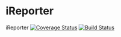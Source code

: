 # iReporter
iReporter
[![Coverage Status](https://coveralls.io/repos/github/GitKanuhi/iReporter/badge.svg?branch=master)](https://coveralls.io/github/GitKanuhi/iReporter?branch=master)
[![Build Status](https://travis-ci.org/GitKanuhi/iReporter.svg?branch=master)](https://travis-ci.org/GitKanuhi/iReporter)
